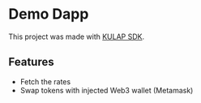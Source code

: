 # Demo Dapp

This project was made with [KULAP SDK](https://github.com/kulapio/kulap-sdk).

## Features

* Fetch the rates
* Swap tokens with injected Web3 wallet (Metamask)

